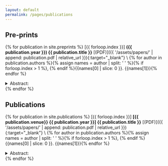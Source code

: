 ```yaml
---
layout: default
permalink: /pages/publications
---
```


## Pre-prints

{% for publication in site.preprints %}
[{{ forloop.index }}] **({{ publication.year }}) {{ publication.title }}** [(PDF)]({{ '/assets/papers/' | append: publication.pdf | relative_url }}){:target="_blank"} \\
{% for author in publication.authors %}{% assign names = author | split: ' ' %}{% if forloop.index > 1 %}, {% endif %}{{names[0] | slice: 0 }}. {{names[1]}}{% endfor %}
<details>
  <summary>Abstract:</summary>

  {{ publication.abstract }}
</details>
{% endfor %}

## Publications

{% for publication in site.publications %}
[{{ forloop.index }}] **[{{ publication.venue}} {{ publication.year }}] {{ publication.title }}** [(PDF)]({{ '/assets/papers/' | append: publication.pdf | relative_url }}){:target="_blank"} \\
{% for author in publication.authors %}{% assign names = author | split: ' ' %}{% if forloop.index > 1 %}, {% endif %}{{names[0] | slice: 0 }}. {{names[1]}}{% endfor %}
<details>
  <summary>Abstract:</summary>

  {{ publication.abstract }}
</details>
{% endfor %}

